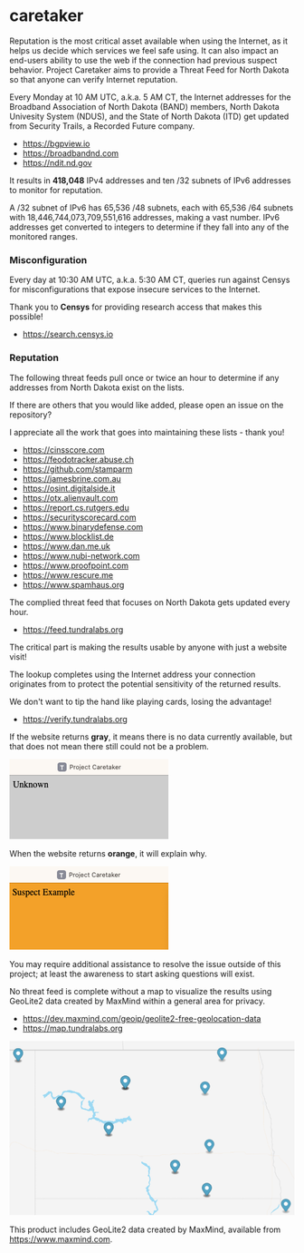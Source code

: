 # caretaker

Reputation is the most critical asset available when using the Internet, as it helps us decide which services we feel safe using. It can also impact an end-users ability to use the web if the connection had previous suspect behavior. Project Caretaker aims to provide a Threat Feed for North Dakota so that anyone can verify Internet reputation.

Every Monday at 10 AM UTC, a.k.a. 5 AM CT, the Internet addresses for the Broadband Association of North Dakota (BAND) members, North Dakota Univesity System (NDUS), and the State of North Dakota (ITD) get updated from Security Trails, a Recorded Future company.

- https://bgpview.io
- https://broadbandnd.com
- https://ndit.nd.gov

It results in **418,048** IPv4 addresses and ten /32 subnets of IPv6 addresses to monitor for reputation.

A /32 subnet of IPv6 has 65,536 /48 subnets, each with 65,536 /64 subnets with 18,446,744,073,709,551,616 addresses, making a vast number. IPv6 addresses get converted to integers to determine if they fall into any of the monitored ranges.

### Misconfiguration

Every day at 10:30 AM UTC, a.k.a. 5:30 AM CT, queries run against Censys for misconfigurations that expose insecure services to the Internet. 

Thank you to **Censys** for providing research access that makes this possible!

- https://search.censys.io

### Reputation

The following threat feeds pull once or twice an hour to determine if any addresses from North Dakota exist on the lists. 

If there are others that you would like added, please open an issue on the repository?

I appreciate all the work that goes into maintaining these lists - thank you!

- https://cinsscore.com
- https://feodotracker.abuse.ch
- https://github.com/stamparm
- https://jamesbrine.com.au
- https://osint.digitalside.it
- https://otx.alienvault.com
- https://report.cs.rutgers.edu
- https://securityscorecard.com
- https://www.binarydefense.com
- https://www.blocklist.de
- https://www.dan.me.uk
- https://www.nubi-network.com
- https://www.proofpoint.com
- https://www.rescure.me
- https://www.spamhaus.org

The complied threat feed that focuses on North Dakota gets updated every hour.

- https://feed.tundralabs.org

The critical part is making the results usable by anyone with just a website visit!

The lookup completes using the Internet address your connection originates from to protect the potential sensitivity of the returned results.

We don't want to tip the hand like playing cards, losing the advantage!

- https://verify.tundralabs.org

If the website returns **gray**, it means there is no data currently available, but that does not mean there still could not be a problem. 

![Project Caretaker Unknown Alert](UNKNOWN.PNG)

When the website returns **orange**, it will explain why.

![Project Caretaker Suspect Alert](SUSPECT.PNG)

You may require additional assistance to resolve the issue outside of this project; at least the awareness to start asking questions will exist.

No threat feed is complete without a map to visualize the results using GeoLite2 data created by MaxMind within a general area for privacy.

- https://dev.maxmind.com/geoip/geolite2-free-geolocation-data
- https://map.tundralabs.org

![Project Caretaker Map](MAP.PNG)

This product includes GeoLite2 data created by MaxMind, available from https://www.maxmind.com.
